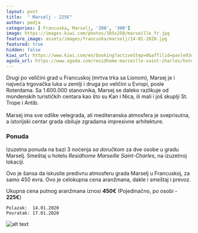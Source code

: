 ```yaml
---
layout: post
title:  " Marselj - 225€"
author: pedja
categories: [ Francuska, Marselj, '200', '300']
image: https://images.kiwi.com/photos/385x250/marseille_fr.jpg
feature_image: assets/images/francuska/marselj/14-01-2020.jpg
featured: true
hidden: false
kiwi_url: https://www.kiwi.com/en/booking?activeStep=0&affilid=pavle93odyssey&booking_token=AdTgV4j-MYTUki6kL2751lBlUXLqLXpilgmz5ROtyKo6i4JFe_CP4-sCzKGoCMxo47yZMHNohOJFzduygvVNnwwKNMWgGEd-_-8aCj5eVStiTIKU2xWKRLr3dSXZ3IFwFMsame190nTLc5IU3FuWGHjRQ2a_IwxCHeJI3uz6lqNfZi53oTO6DMiQrKs44JPQ6wVgjz1dslVvuR-RuW6N5xVkqrLZWlEEpGRnMeri74JEO6QTg0y9NxKXWBCX7tmV4ppFzyAEswYsnVjbp7PdnzmJ12GyOSeaB50mbXFVhJdOjIbnQP79OldhJNJD14OmO7ubrc59pJkTuzcYoNa6mku2yHF7zRrZ9xF4ySH9NNaPcOR4jwCtt2wEXQJq2gm4Nidp78sGrxlEXSVhz55bRRTijyfX5EokptQwc6El9Hd27D9Xbnqu6pv64rwv8Rm9COJ5SWKuJZnf4rFPreKAa4hh4fdthAJ5IftS78dm2_NP0s9WjAZtCFlQaXcPkBpscFm9om7Tquse3rD6xcdG35W5kA6fq6kfFN3CYjIjD1dSEVrm_IR-eawEXFCIbbkye_esoxuoiXzrRYrTh40LAk4MD-aoGcn1HKXmWpZ78-RERBcNWfiTF6Co05vEs9oLe&currency=eur&deeplinkId=28363964636&flightsId=238f0f0c4763000033fbb6e6_0-0f0c00ed476347663ae9bf77_0-0f0c00ed476347663ae9bf77_1-0f0c238f4766000038947e95_0&handBags=0-0&holdBags=0-0&lang=en&passengers=2&price=319&session_identifier=YbBk9Zoa8kzQyPJPaEDvG%2F52XCeFBRqj4QqlBtyutu4%3D&session_token=X%2Bgiw2RU%2Fhin7Q%2FmuoZUS0vRKgZcm5EULJVJ9tatgICaUK7TP1gmG4NSys%2BIuLNCFl5FtW%2B%2Fx8UTFEcuofJbOXvHIdpylC7vx0fRaES2q%2BQYZvrT7eh3oOhC5lwizkjOphiO5JElcElxcHITp2zA%2FGlzyT4HsTVxt0gQ7HW5PCMZOUFw7K2qEwPNAzsjgoAyzXdWgHkLuRMburnGCQxHressPwUmWvbDPgzQNyF0FZhk4tu%2BTYaPVkaA2DtfQZOQr6u55c6u8YeZEy2msx1jzxHQm2Jo6lvUQ3arPEYnqwAAiicvtr1byIlvWusrN%2FBW&token=AdTgV4j-MYTUki6kL2751lBlUXLqLXpilgmz5ROtyKo6i4JFe_CP4-sCzKGoCMxo47yZMHNohOJFzduygvVNnwwKNMWgGEd-_-8aCj5eVStiTIKU2xWKRLr3dSXZ3IFwFMsame190nTLc5IU3FuWGHjRQ2a_IwxCHeJI3uz6lqNfZi53oTO6DMiQrKs44JPQ6wVgjz1dslVvuR-RuW6N5xVkqrLZWlEEpGRnMeri74JEO6QTg0y9NxKXWBCX7tmV4ppFzyAEswYsnVjbp7PdnzmJ12GyOSeaB50mbXFVhJdOjIbnQP79OldhJNJD14OmO7ubrc59pJkTuzcYoNa6mku2yHF7zRrZ9xF4ySH9NNaPcOR4jwCtt2wEXQJq2gm4Nidp78sGrxlEXSVhz55bRRTijyfX5EokptQwc6El9Hd27D9Xbnqu6pv64rwv8Rm9COJ5SWKuJZnf4rFPreKAa4hh4fdthAJ5IftS78dm2_NP0s9WjAZtCFlQaXcPkBpscFm9om7Tquse3rD6xcdG35W5kA6fq6kfFN3CYjIjD1dSEVrm_IR-eawEXFCIbbkye_esoxuoiXzrRYrTh40LAk4MD-aoGcn1HKXmWpZ78-RERBcNWfiTF6Co05vEs9oLe&user_id=86bfed55-21d7-4a38-a51e-73c29f7a1c7d
agoda_url: https://www.agoda.com/residhome-marseille-saint-charles/hotel/marseille-fr.html?checkin=2020-01-14&los=3&adults=2&rooms=1&cid=1833963&searchrequestid=f56143cf-6860-463e-93b4-d93c6a1eeb99&travellerType=-1&tspTypes=1&tabbed=true
---
```


Drugi po veličini grad u Francuskoj (mrtva trka sa Lionom), Marsej je i najveća trgovačka luka u zemlji i druga po veličini u Evropi, posle Roterdama.  Sa 1.600.000 stanovnika, Marsej se daleko razlikuje od mondenskih turističkih centara kao što su Kan i Nica, ili mali i još skuplji St. Trope i Antib.
<br><br>
Marsej ima sve odlike velegrada, ali mediteranska atmosfera je sveprisutna, a istorijski centar grada obiluje zgradama impresivne arhitekture. 

### Ponuda
Izuzetna ponuda na bazi 3 noćenja *sa doručkom* za dve osobe u gradu Marselj. Smeštaj u hotelu *Residhome Marseille Saint-Charles*, na izuzetnoj lokaciji.

Ovo je šansa da iskusite predivnu atmosferu grada Marselj u Francuskoj, za samo 450 evra. Ovo je celokupna cena aranžmana, dakle i smeštaj i prevoz.

Ukupna cena putnog aranžmana iznosi **450€** (Pojedinačno, po osobi - **225€**)

```
Polazak:  14.01.2020
Povratak: 17.01.2020
```

![alt text]( http://pix6.agoda.net/hotelImages/4866857/0/6f6f4df5beae55b772d08c1019c1399f.jpg?s=800x600 "Marselj smestaj")


